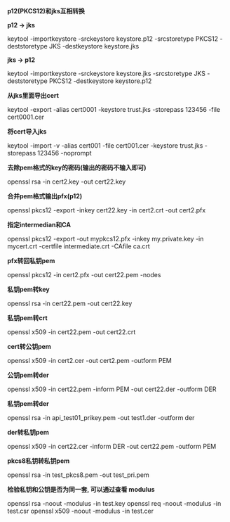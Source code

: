 **p12(PKCS12)和jks互相转换**

**p12 -> jks**

keytool -importkeystore -srckeystore keystore.p12 -srcstoretype PKCS12 -deststoretype JKS -destkeystore keystore.jks

**jks -> p12**

keytool -importkeystore -srckeystore keystore.jks -srcstoretype JKS
-deststoretype PKCS12 -destkeystore keystore.p12
 

**从jks里面导出cert**

keytool -export -alias cert0001 -keystore trust.jks -storepass 123456 -file cert0001.cer

**将cert导入jks**

keytool -import -v -alias cert001 -file cert001.cer -keystore trust.jks -storepass 123456 -noprompt 

**去除pem格式的key的密码(输出的密码不输入即可)**

openssl rsa -in cert2.key -out cert22.key

**合并pem格式输出pfx(p12)**

openssl pkcs12 -export -inkey cert22.key -in cert2.crt -out cert2.pfx

**指定intermedian和CA**

openssl pkcs12 -export -out mypkcs12.pfx -inkey my.private.key -in mycert.crt -certfile intermediate.crt -CAfile ca.crt 
 

**pfx转回私钥pem**

openssl pkcs12 -in cert2.pfx -out cert22.pem -nodes

**私钥pem转key**

openssl rsa -in cert22.pem -out cert22.key

**私钥pem转crt**

openssl x509 -in cert22.pem -out cert22.crt

**cert转公钥pem**

openssl x509 -in cert2.cer -out cert2.pem -outform PEM

 **公钥pem转der**

openssl x509 -in cert22.pem -inform PEM -out cert22.der -outform DER
 

**私钥pem转der**

openssl rsa -in api_test01_prikey.pem -out test1.der -outform der
 

**der转私钥pem**

openssl x509 -in cert22.cer -inform DER -out cert22.pem -outform  PEM

 **pkcs8私钥转私钥pem**

openssl rsa -in test_pkcs8.pem -out test_pri.pem
 

**检验私钥和公钥是否为同一套, 可以通过查看 modulus**

openssl rsa -noout -modulus -in test.key
openssl req -noout -modulus -in test.csr
openssl x509 -noout -modulus -in test.cer